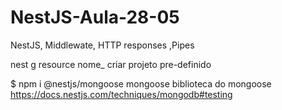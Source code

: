 # NestJS-Aula-28-05

NestJS, Middlewate, HTTP responses ,Pipes

nest g resource nome_ criar projeto pre-definido



$ npm i @nestjs/mongoose mongoose biblioteca do mongoose
https://docs.nestjs.com/techniques/mongodb#testing
